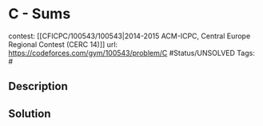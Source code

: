 # C - Sums

contest: [[CFICPC/100543/100543|2014-2015 ACM-ICPC, Central Europe Regional Contest (CERC 14)]]
url: https://codeforces.com/gym/100543/problem/C
#Status/UNSOLVED
Tags: #

## Description

## Solution

